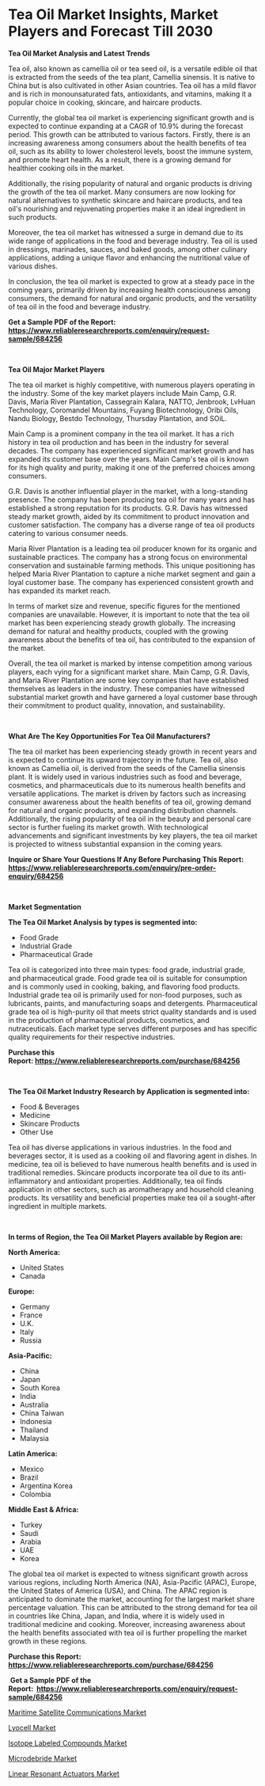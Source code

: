 <p><h1>Tea Oil Market Insights, Market Players and Forecast Till 2030</h1></p><p><strong>Tea Oil Market Analysis and Latest Trends</strong></p>
<p><p>Tea oil, also known as camellia oil or tea seed oil, is a versatile edible oil that is extracted from the seeds of the tea plant, Camellia sinensis. It is native to China but is also cultivated in other Asian countries. Tea oil has a mild flavor and is rich in monounsaturated fats, antioxidants, and vitamins, making it a popular choice in cooking, skincare, and haircare products.</p><p>Currently, the global tea oil market is experiencing significant growth and is expected to continue expanding at a CAGR of 10.9% during the forecast period. This growth can be attributed to various factors. Firstly, there is an increasing awareness among consumers about the health benefits of tea oil, such as its ability to lower cholesterol levels, boost the immune system, and promote heart health. As a result, there is a growing demand for healthier cooking oils in the market.</p><p>Additionally, the rising popularity of natural and organic products is driving the growth of the tea oil market. Many consumers are now looking for natural alternatives to synthetic skincare and haircare products, and tea oil's nourishing and rejuvenating properties make it an ideal ingredient in such products.</p><p>Moreover, the tea oil market has witnessed a surge in demand due to its wide range of applications in the food and beverage industry. Tea oil is used in dressings, marinades, sauces, and baked goods, among other culinary applications, adding a unique flavor and enhancing the nutritional value of various dishes.</p><p>In conclusion, the tea oil market is expected to grow at a steady pace in the coming years, primarily driven by increasing health consciousness among consumers, the demand for natural and organic products, and the versatility of tea oil in the food and beverage industry.</p></p>
<p><strong>Get a Sample PDF of the Report:&nbsp; <a href="https://www.reliableresearchreports.com/enquiry/request-sample/684256">https://www.reliableresearchreports.com/enquiry/request-sample/684256</a></strong></p>
<p>&nbsp;</p>
<p><strong>Tea Oil Major Market Players</strong></p>
<p><p>The tea oil market is highly competitive, with numerous players operating in the industry. Some of the key market players include Main Camp, G.R. Davis, Maria River Plantation, Cassegrain Kalara, NATTO, Jenbrook, LvHuan Technology, Coromandel Mountains, Fuyang Biotechnology, Oribi Oils, Nandu Biology, Bestdo Technology, Thursday Plantation, and SOiL.</p><p>Main Camp is a prominent company in the tea oil market. It has a rich history in tea oil production and has been in the industry for several decades. The company has experienced significant market growth and has expanded its customer base over the years. Main Camp's tea oil is known for its high quality and purity, making it one of the preferred choices among consumers.</p><p>G.R. Davis is another influential player in the market, with a long-standing presence. The company has been producing tea oil for many years and has established a strong reputation for its products. G.R. Davis has witnessed steady market growth, aided by its commitment to product innovation and customer satisfaction. The company has a diverse range of tea oil products catering to various consumer needs.</p><p>Maria River Plantation is a leading tea oil producer known for its organic and sustainable practices. The company has a strong focus on environmental conservation and sustainable farming methods. This unique positioning has helped Maria River Plantation to capture a niche market segment and gain a loyal customer base. The company has experienced consistent growth and has expanded its market reach.</p><p>In terms of market size and revenue, specific figures for the mentioned companies are unavailable. However, it is important to note that the tea oil market has been experiencing steady growth globally. The increasing demand for natural and healthy products, coupled with the growing awareness about the benefits of tea oil, has contributed to the expansion of the market.</p><p>Overall, the tea oil market is marked by intense competition among various players, each vying for a significant market share. Main Camp, G.R. Davis, and Maria River Plantation are some key companies that have established themselves as leaders in the industry. These companies have witnessed substantial market growth and have garnered a loyal customer base through their commitment to product quality, innovation, and sustainability.</p></p>
<p>&nbsp;</p>
<p><strong>What Are The Key Opportunities For Tea Oil Manufacturers?</strong></p>
<p><p>The tea oil market has been experiencing steady growth in recent years and is expected to continue its upward trajectory in the future. Tea oil, also known as Camellia oil, is derived from the seeds of the Camellia sinensis plant. It is widely used in various industries such as food and beverage, cosmetics, and pharmaceuticals due to its numerous health benefits and versatile applications. The market is driven by factors such as increasing consumer awareness about the health benefits of tea oil, growing demand for natural and organic products, and expanding distribution channels. Additionally, the rising popularity of tea oil in the beauty and personal care sector is further fueling its market growth. With technological advancements and significant investments by key players, the tea oil market is projected to witness substantial expansion in the coming years.</p></p>
<p><strong>Inquire or Share Your Questions If Any Before Purchasing This Report: <a href="https://www.reliableresearchreports.com/enquiry/pre-order-enquiry/684256">https://www.reliableresearchreports.com/enquiry/pre-order-enquiry/684256</a></strong></p>
<p>&nbsp;</p>
<p><strong>Market Segmentation</strong></p>
<p><strong>The Tea Oil Market Analysis by types is segmented into:</strong></p>
<p><ul><li>Food Grade</li><li>Industrial Grade</li><li>Pharmaceutical Grade</li></ul></p>
<p><p>Tea oil is categorized into three main types: food grade, industrial grade, and pharmaceutical grade. Food grade tea oil is suitable for consumption and is commonly used in cooking, baking, and flavoring food products. Industrial grade tea oil is primarily used for non-food purposes, such as lubricants, paints, and manufacturing soaps and detergents. Pharmaceutical grade tea oil is high-purity oil that meets strict quality standards and is used in the production of pharmaceutical products, cosmetics, and nutraceuticals. Each market type serves different purposes and has specific quality requirements for their respective industries.</p></p>
<p><strong>Purchase this Report:&nbsp;<a href="https://www.reliableresearchreports.com/purchase/684256">https://www.reliableresearchreports.com/purchase/684256</a></strong></p>
<p>&nbsp;</p>
<p><strong>The Tea Oil Market Industry Research by Application is segmented into:</strong></p>
<p><ul><li>Food & Beverages</li><li>Medicine</li><li>Skincare Products</li><li>Other Use</li></ul></p>
<p><p>Tea oil has diverse applications in various industries. In the food and beverages sector, it is used as a cooking oil and flavoring agent in dishes. In medicine, tea oil is believed to have numerous health benefits and is used in traditional remedies. Skincare products incorporate tea oil due to its anti-inflammatory and antioxidant properties. Additionally, tea oil finds application in other sectors, such as aromatherapy and household cleaning products. Its versatility and beneficial properties make tea oil a sought-after ingredient in multiple markets.</p></p>
<p>&nbsp;</p>
<p><strong>In terms of Region, the Tea Oil Market Players available by Region are:</strong></p>
<p>
    <p> <strong> North America: </strong>
        <ul>
            <li>United States</li>
            <li>Canada</li>
        </ul>
        </p> 
    <p> <strong> Europe: </strong>
        <ul>
            <li>Germany</li>
            <li>France</li>
            <li>U.K.</li>
            <li>Italy</li>
            <li>Russia</li>
        </ul>
        </p> 
    <p> <strong> Asia-Pacific: </strong>
        <ul>
            <li>China</li>
            <li>Japan</li>
            <li>South Korea</li>
            <li>India</li>
            <li>Australia</li>
            <li>China Taiwan</li>
            <li>Indonesia</li>
            <li>Thailand</li>
            <li>Malaysia</li>
        </ul>
        </p> 
    <p> <strong> Latin America: </strong>
        <ul>
            <li>Mexico</li>
            <li>Brazil</li>
            <li>Argentina Korea</li>
            <li>Colombia</li>
        </ul>
        </p> 
    <p> <strong> Middle East & Africa: </strong>
        <ul>
            <li>Turkey</li>
            <li>Saudi</li>
            <li>Arabia</li>
            <li>UAE</li>
            <li>Korea</li>
        </ul>
    </p>
    </p>
<p><p>The global tea oil market is expected to witness significant growth across various regions, including North America (NA), Asia-Pacific (APAC), Europe, the United States of America (USA), and China. The APAC region is anticipated to dominate the market, accounting for the largest market share percentage valuation. This can be attributed to the strong demand for tea oil in countries like China, Japan, and India, where it is widely used in traditional medicine and cooking. Moreover, increasing awareness about the health benefits associated with tea oil is further propelling the market growth in these regions.</p></p>
<p><strong>Purchase this Report: <a href="https://www.reliableresearchreports.com/purchase/684256">https://www.reliableresearchreports.com/purchase/684256</a></strong></p>
<p>&nbsp;<strong>Get a Sample PDF of the Report:&nbsp;&nbsp;<a href="https://www.reliableresearchreports.com/enquiry/request-sample/684256">https://www.reliableresearchreports.com/enquiry/request-sample/684256</a></strong></p>
<p><strong></strong></p>
<p><p><a href="https://medium.com/@christopherbennett19/maritime-satellite-communications-market-research-report-its-history-and-forecast-2023-to-2030-fc70ab575822">Maritime Satellite Communications Market</a></p><p><a href="https://medium.com/@brandonramos59/lyocell-market-size-market-outlook-and-market-forecast-2023-to-2030-418ff46f4346">Lyocell Market</a></p><p><a href="https://medium.com/@stephenstevens11/isotope-labeled-compounds-market-the-key-to-successful-business-strategy-forecast-till-2030-09e059da4604">Isotope Labeled Compounds Market</a></p><p><a href="https://medium.com/@scottford2001/microdebride-market-trends-and-market-analysis-forecasted-for-period-2023-2030-e13ec420faae">Microdebride Market</a></p><p><a href="https://medium.com/@juansmith1961/linear-resonant-actuators-market-report-reveals-the-latest-trends-and-growth-opportunities-of-this-1625c297b38d">Linear Resonant Actuators Market</a></p></p>